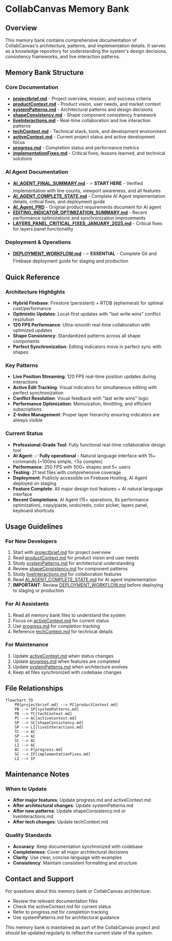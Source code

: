 # CollabCanvas Memory Bank

## Overview
This memory bank contains comprehensive documentation of CollabCanvas's architecture, patterns, and implementation details. It serves as a knowledge repository for understanding the system's design decisions, consistency frameworks, and live interaction patterns.

## Memory Bank Structure

### Core Documentation
- **[projectbrief.md](./projectbrief.md)** - Project overview, mission, and success criteria
- **[productContext.md](./productContext.md)** - Product vision, user needs, and market context
- **[systemPatterns.md](./systemPatterns.md)** - Architectural patterns and design decisions
- **[shapeConsistency.md](./shapeConsistency.md)** - Shape component consistency framework
- **[liveInteractions.md](./liveInteractions.md)** - Real-time collaboration and live interaction patterns
- **[techContext.md](./techContext.md)** - Technical stack, tools, and development environment
- **[activeContext.md](./activeContext.md)** - Current project status and active development focus
- **[progress.md](./progress.md)** - Completion status and performance metrics
- **[implementationFixes.md](./implementationFixes.md)** - Critical fixes, lessons learned, and technical solutions

### AI Agent Documentation
- **[AI_AGENT_FINAL_SUMMARY.md](./AI_AGENT_FINAL_SUMMARY.md)** - ⭐ **START HERE** - Verified implementation with line counts, viewport awareness, and all features
- **[AI_AGENT_COMPLETE_STATE.md](./AI_AGENT_COMPLETE_STATE.md)** - Complete AI Agent implementation details, critical fixes, and deployment guide
- **[AI_Agent_PRD](./AI_Agent_PRD)** - Original product requirements document for AI agent
- **[EDITING_INDICATOR_OPTIMIZATION_SUMMARY.md](./EDITING_INDICATOR_OPTIMIZATION_SUMMARY.md)** - Recent performance optimizations and synchronization improvements
- **[LAYERS_PANEL_CRITICAL_FIXES_JANUARY_2025.md](./LAYERS_PANEL_CRITICAL_FIXES_JANUARY_2025.md)** - Critical fixes for layers panel functionality

### Deployment & Operations
- **[DEPLOYMENT_WORKFLOW.md](./DEPLOYMENT_WORKFLOW.md)** - ⭐ **ESSENTIAL** - Complete Git and Firebase deployment guide for staging and production

## Quick Reference

### Architecture Highlights
- **Hybrid Firebase**: Firestore (persistent) + RTDB (ephemeral) for optimal cost/performance
- **Optimistic Updates**: Local-first updates with "last write wins" conflict resolution
- **120 FPS Performance**: Ultra-smooth real-time collaboration with optimized updates
- **Shape Consistency**: Standardized patterns across all shape components
- **Perfect Synchronization**: Editing indicators move in perfect sync with shapes

### Key Patterns
- **Live Position Streaming**: 120 FPS real-time position updates during interactions
- **Active Edit Tracking**: Visual indicators for simultaneous editing with perfect synchronization
- **Conflict Resolution**: Visual feedback with "last write wins" logic
- **Performance Optimization**: Memoization, throttling, and efficient subscriptions
- **Z-Index Management**: Proper layer hierarchy ensuring indicators are always visible

### Current Status
- **Professional-Grade Tool**: Fully functional real-time collaborative design tool
- **AI Agent**: ✅ **Fully operational** - Natural language interface with 15+ commands (~100ms simple, <5s complex)
- **Performance**: 250 FPS with 500+ shapes and 5+ users
- **Testing**: 21 test files with comprehensive coverage
- **Deployment**: Publicly accessible on Firebase Hosting, AI Agent deployed on staging
- **Feature Complete**: All major design tool features + AI natural language interface
- **Recent Completions**: AI Agent (15+ operations, 6x performance optimization), copy/paste, undo/redo, color picker, layers panel, keyboard shortcuts

## Usage Guidelines

### For New Developers
1. Start with [projectbrief.md](./projectbrief.md) for project overview
2. Read [productContext.md](./productContext.md) for product vision and user needs
3. Study [systemPatterns.md](./systemPatterns.md) for architectural understanding
4. Review [shapeConsistency.md](./shapeConsistency.md) for component patterns
5. Study [liveInteractions.md](./liveInteractions.md) for collaboration features
6. Read [AI_AGENT_COMPLETE_STATE.md](./AI_AGENT_COMPLETE_STATE.md) for AI agent implementation
7. **IMPORTANT**: Review [DEPLOYMENT_WORKFLOW.md](./DEPLOYMENT_WORKFLOW.md) before deploying to staging or production

### For AI Assistants
1. Read all memory bank files to understand the system
2. Focus on [activeContext.md](./activeContext.md) for current status
3. Use [progress.md](./progress.md) for completion tracking
4. Reference [techContext.md](./techContext.md) for technical details

### For Maintenance
1. Update [activeContext.md](./activeContext.md) when status changes
2. Update [progress.md](./progress.md) when features are completed
3. Update [systemPatterns.md](./systemPatterns.md) when architecture evolves
4. Keep all files synchronized with codebase changes

## File Relationships

```mermaid
flowchart TD
    PB[projectbrief.md] --> PC[productContext.md]
    PB --> SP[systemPatterns.md]
    PB --> TC[techContext.md]
    PC --> AC[activeContext.md]
    SP --> SC[shapeConsistency.md]
    SP --> LI[liveInteractions.md]
    TC --> AC
    SP --> AC
    SC --> AC
    LI --> AC
    AC --> P[progress.md]
    SC --> IF[implementationFixes.md]
    LI --> IF
```

## Maintenance Notes

### When to Update
- **After major features**: Update progress.md and activeContext.md
- **After architectural changes**: Update systemPatterns.md
- **After new patterns**: Update shapeConsistency.md or liveInteractions.md
- **After tech changes**: Update techContext.md

### Quality Standards
- **Accuracy**: Keep documentation synchronized with codebase
- **Completeness**: Cover all major architectural decisions
- **Clarity**: Use clear, concise language with examples
- **Consistency**: Maintain consistent formatting and structure

## Contact and Support

For questions about this memory bank or CollabCanvas architecture:
- Review the relevant documentation files
- Check the activeContext.md for current status
- Refer to progress.md for completion tracking
- Use systemPatterns.md for architectural guidance

This memory bank is maintained as part of the CollabCanvas project and should be updated regularly to reflect the current state of the system.
